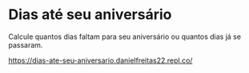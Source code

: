 # Dias até seu aniversário
Calcule quantos dias faltam para seu aniversário ou quantos dias já se passaram.

https://dias-ate-seu-aniversario.danielfreitas22.repl.co/